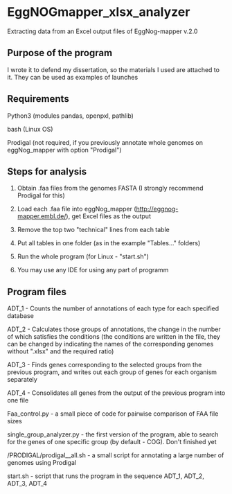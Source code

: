 # EggNOGmapper_xlsx_analyzer
Extracting data from an Excel output files of EggNog-mapper v.2.0

## Purpose of the program

I wrote it to defend my dissertation, so the materials I used are attached to it. They can be used as examples of launches

## Requirements

Python3 (modules pandas, openpxl, pathlib)

bash (Linux OS)

Prodigal (not required, if you previously annotate whole genomes on eggNog_mapper with option "Prodigal")

## Steps for analysis

1. Obtain .faa files from the genomes FASTA (I strongly recommend Prodigal for this)

2. Load each .faa file into eggNog_mapper (http://eggnog-mapper.embl.de/), get Excel files as the output

3. Remove the top two "technical" lines from each table

4. Put all tables in one folder (as in the example "Tables..." folders)

5. Run the whole program (for Linux - "start.sh")

6. You may use any IDE for using any part of programm

## Program files

ADT_1 - Counts the number of annotations of each type for each specified database

ADT_2 - Calculates those groups of annotations, the change in the number of which satisfies the conditions (the conditions are written in the file, they can be changed by indicating the names of the corresponding genomes without ".xlsx" and the required ratio)

ADT_3 - Finds genes corresponding to the selected groups from the previous program, and writes out each group of genes for each organism separately

ADT_4 - Consolidates all genes from the output of the previous program into one file

Faa_control.py - a small piece of code for pairwise comparison of FAA file sizes

single_group_analyzer.py - the first version of the program, able to search for the genes of one specific group (by default - COG). Don't finished yet

/PRODIGAL/prodigal__all.sh - a small script for annotating a large number of genomes using Prodigal

start.sh - script that runs the program in the sequence ADT_1, ADT_2, ADT_3, ADT_4


